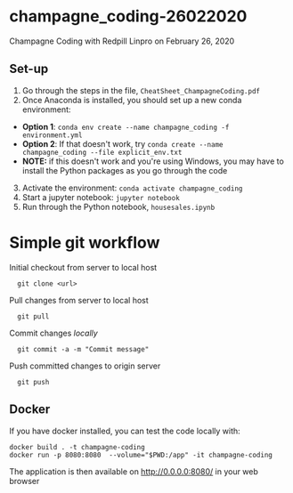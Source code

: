 # champagne_coding-26022020
Champagne Coding with Redpill Linpro on February 26, 2020

## Set-up
1. Go through the steps in the file, ```CheatSheet_ChampagneCoding.pdf```
2. Once Anaconda is installed, you should set up a new conda environment:
- __Option 1__: ```conda env create --name champagne_coding -f environment.yml``` 
- __Option 2__: If that doesn't work, try ```conda create --name champagne_coding --file explicit_env.txt```
- __NOTE:__ if this doesn't work and you're using Windows, you may have to install the Python packages as you go through the code
3. Activate the environment: ```conda activate champagne_coding```
4. Start a jupyter notebook: ```jupyter notebook```
5. Run through the Python notebook, ```housesales.ipynb```


# Simple git workflow

Initial checkout from server to local host

```
  git clone <url>
```

Pull changes from server to local host
```
  git pull
```

Commit changes *locally*
```
  git commit -a -m "Commit message"
```

Push committed changes to origin server
```
  git push
```

## Docker

If you have docker installed, you can test the code locally with:
```
docker build . -t champagne-coding
docker run -p 8080:8080  --volume="$PWD:/app" -it champagne-coding
```

The application is then available on http://0.0.0.0:8080/ in your web browser
